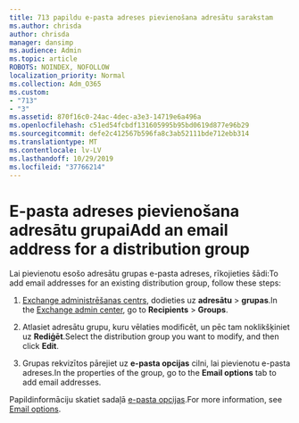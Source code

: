 ```yaml
---
title: 713 papildu e-pasta adreses pievienošana adresātu sarakstam
ms.author: chrisda
author: chrisda
manager: dansimp
ms.audience: Admin
ms.topic: article
ROBOTS: NOINDEX, NOFOLLOW
localization_priority: Normal
ms.collection: Adm_O365
ms.custom:
- "713"
- "3"
ms.assetid: 870f16c0-24ac-4dec-a3e3-14719e6a496a
ms.openlocfilehash: c51ed54fcbdf131605995b95bd0619d877e96b29
ms.sourcegitcommit: defe2c412567b596fa8c3ab52111bde712ebb314
ms.translationtype: MT
ms.contentlocale: lv-LV
ms.lasthandoff: 10/29/2019
ms.locfileid: "37766214"
---
```

# <a name="add-an-email-address-for-a-distribution-group"></a><span data-ttu-id="35de6-102">E-pasta adreses pievienošana adresātu grupai</span><span class="sxs-lookup"><span data-stu-id="35de6-102">Add an email address for a distribution group</span></span>

<span data-ttu-id="35de6-103">Lai pievienotu esošo adresātu grupas e-pasta adreses, rīkojieties šādi:</span><span class="sxs-lookup"><span data-stu-id="35de6-103">To add email addresses for an existing distribution group, follow these steps:</span></span>

1. <span data-ttu-id="35de6-104">[Exchange administrēšanas centrs](https://outlook.office365.com/ecp/), dodieties uz **adresātu** \> **grupas**.</span><span class="sxs-lookup"><span data-stu-id="35de6-104">In the [Exchange admin center](https://outlook.office365.com/ecp/), go to **Recipients** \> **Groups**.</span></span>

2. <span data-ttu-id="35de6-105">Atlasiet adresātu grupu, kuru vēlaties modificēt, un pēc tam noklikšķiniet uz **Rediģēt**.</span><span class="sxs-lookup"><span data-stu-id="35de6-105">Select the distribution group you want to modify, and then click **Edit**.</span></span>

3. <span data-ttu-id="35de6-106">Grupas rekvizītos pārejiet uz **e-pasta opcijas** cilni, lai pievienotu e-pasta adreses.</span><span class="sxs-lookup"><span data-stu-id="35de6-106">In the properties of the group, go to the **Email options** tab to add email addresses.</span></span> 

<span data-ttu-id="35de6-107">Papildinformāciju skatiet sadaļā [e-pasta opcijas](https://technet.microsoft.com/library/bb124513.aspx#emailoptions).</span><span class="sxs-lookup"><span data-stu-id="35de6-107">For more information, see [Email options](https://technet.microsoft.com/library/bb124513.aspx#emailoptions).</span></span>
